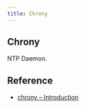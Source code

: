 ```yaml
---
title: Chrony
---
```


## Chrony
NTP Daemon.

## Reference
* [chrony – Introduction](https://chrony.tuxfamily.org/)
